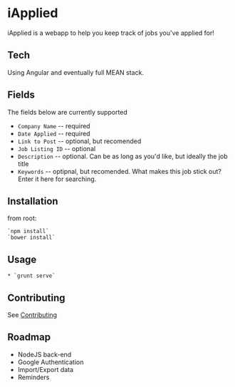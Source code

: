iApplied
=======

iApplied is a webapp to help you keep track of jobs you've applied for!

Tech
-----
Using Angular and eventually full MEAN stack.


Fields
-------

The fields below are currently supported

* `Company Name` -- required
* `Date Applied` -- required
* `Link to Post` -- optional, but recomended
* `Job Listing ID` -- optional
* `Description` -- optional. Can be as long as you'd like, but ideally the job title
* `Keywords` -- optipnal, but recomended. What makes this job stick out? Enter it here for searching.

Installation
-----------
from root:

    `npm install`
    `bower install`

Usage
-----
    * `grunt serve`

Contributing
------------

See [Contributing](CONTRIBUTING.md)



Roadmap
---
* NodeJS back-end
* Google Authentication
* Import/Export data
* Reminders